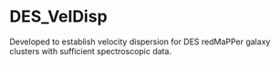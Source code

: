 # DES_VelDisp
Developed to establish velocity dispersion for DES redMaPPer galaxy clusters with sufficient spectroscopic data.
